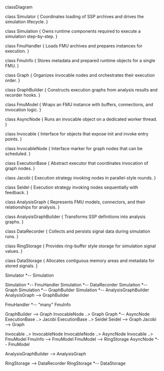 classDiagram

class Simulator {
    Coordinates loading of SSP archives and drives the simulation lifecycle.
}

class Simulation {
    Owns runtime components required to execute a simulation step-by-step.
}

class FmuHandler {
    Loads FMU archives and prepares instances for execution.
}

class FmuInfo {
    Stores metadata and prepared runtime objects for a single FMU.
}

class Graph {
    Organizes invocable nodes and orchestrates their execution order.
}

class GraphBuilder {
    Constructs execution graphs from analysis results and recorder hooks.
}

class FmuModel {
    Wraps an FMU instance with buffers, connections, and invocation logic.
}

class AsyncNode {
    Runs an invocable object on a dedicated worker thread.
}

class Invocable {
    Interface for objects that expose init and invoke entry points.
}

class InvocableNode {
    Interface marker for graph nodes that can be scheduled.
}

class ExecutionBase {
    Abstract executor that coordinates invocation of graph nodes.
}

class Jacobi {
    Execution strategy invoking nodes in parallel-style rounds.
}

class Seidel {
    Execution strategy invoking nodes sequentially with feedback.
}

class AnalysisGraph {
    Represents FMU models, connectors, and their relationships for analysis.
}

class AnalysisGraphBuilder {
    Transforms SSP definitions into analysis graphs.
}

class DataRecorder {
    Collects and persists signal data during simulation runs.
}

class RingStorage {
    Provides ring-buffer style storage for simulation signal values.
}

class DataStorage {
    Allocates contiguous memory areas and metadata for stored signals.
}

Simulator *-- Simulation

Simulation *-- FmuHandler
Simulation *-- DataRecorder
Simulation *-- Graph
Simulation *--  GraphBuilder
Simulation *--  AnalysisGraphBuilder
AnalysisGraph --> GraphBuilder

FmuHandler *-- "many" FmuInfo

GraphBuilder --> Graph
InvocableNode ..> Graph
Graph *-- AsyncNode
ExecutionBase ..> Jacobi 
ExecutionBase ..> Seidel 
Seidel --> Graph 
Jacobi --> Graph 

Invocable ..> InvocableNode
InvocableNode ..> AsyncNode
Invocable ..> FmuModel
FmuInfo --> FmuModel
FmuModel --> RingStorage
AsyncNode *-- FmuModel

AnalysisGraphBuilder --> AnalysisGraph

RingStorage --> DataRecorder
RingStorage *-- DataStorage

